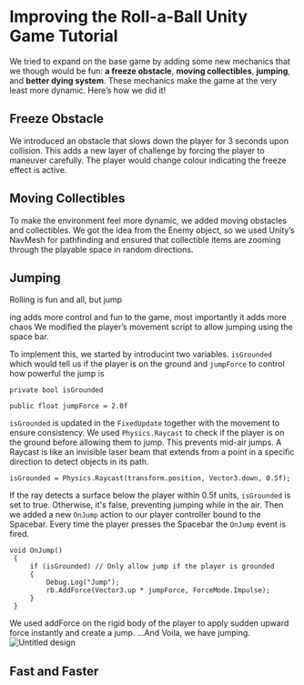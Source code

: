 # Improving the Roll-a-Ball Unity Game Tutorial
We tried to expand on the base game by adding some new mechanics that we though would be fun: **a freeze obstacle**, **moving collectibles**, **jumping**, and **better dying system**. These mechanics make the game at the very least more dynamic. Here’s how we did it!

## Freeze Obstacle

We introduced an obstacle that slows down the player for 3 seconds upon collision. This adds a new layer of challenge by forcing the player to maneuver carefully. The player would change colour indicating the freeze effect is active.

## Moving Collectibles
To make the environment feel more dynamic, we added moving obstacles and collectibles. We got the idea from the Enemy object, so we used Unity’s NavMesh for pathfinding and ensured that collectible items are zooming through the playable space in random directions.

## Jumping
Rolling is fun and all, but jump



ing adds more control and fun to the game, most importantly it adds more chaos We modified the player’s movement script to allow jumping using the space bar.

To implement this, we started by introducint two variables. `isGrounded` which would tell us if the player is on the ground and `jumpForce` to control how powerful the jump is

`private bool isGrounded`

`public float jumpForce = 2.0f`

`isGrounded` is updated in the `FixedUpdate` together with the movement to ensure consistency. We used `Physics.Raycast` to check if the player is on the ground before allowing them to jump. This prevents mid-air jumps. A Raycast is like an invisible laser beam that extends from a point in a specific direction to detect objects in its path.

```isGrounded = Physics.Raycast(transform.position, Vector3.down, 0.5f);```

If the ray detects a surface below the player within 0.5f units, `isGrounded` is set to true. Otherwise, it's false, preventing jumping while in the air.
Then we added a new `OnJump` action to our player controller bound to the Spacebar. Every time the player presses the Spacebar the `OnJump` event is fired.

```
void OnJump()
 {
     if (isGrounded) // Only allow jump if the player is grounded
     {
         Debug.Log("Jump");
         rb.AddForce(Vector3.up * jumpForce, ForceMode.Impulse);
     }
 }
```
We used addForce on the rigid body of the player to apply sudden upward force instantly and create a jump. ...And Voila, we have jumping. 
![Untitled design](https://github.com/user-attachments/assets/05622eba-a173-4268-993e-8eba2cb534b7)



## Fast and Faster
